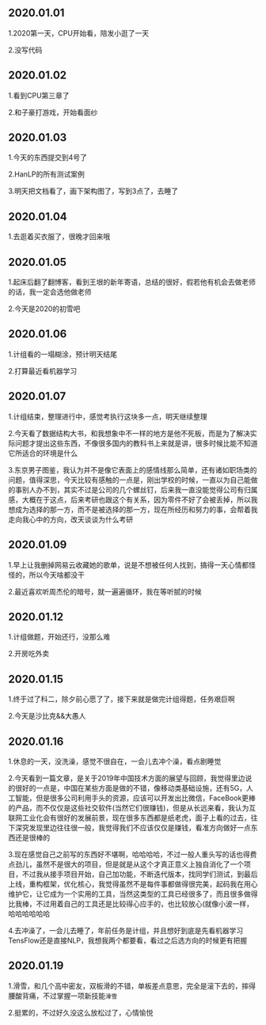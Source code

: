 ## 2020.01.01
1.2020第一天，CPU开始看，陪发小逛了一天

2.没写代码

## 2020.01.02
1.看到CPU第三章了

2.和子豪打游戏，开始看面纱

## 2020.01.03
1.今天的东西提交到4号了

2.HanLP的所有测试案例

3.明天把文档看了，画下架构图了，写到3点了，去睡了

## 2020.01.04
1.去逛着买衣服了，很晚才回来哦

## 2020.01.05
1.起床后翻了翻博客，看到王垠的新年寄语，总结的很好，假若他有机会去做老师的话，我一定会选他做老师

2.今天是2020的初雪吧


## 2020.01.06
1.计组看的一塌糊涂，预计明天结尾

2.打算最近看机器学习

## 2020.01.07
1.计组结束，整理进行中，感觉考执行这块多一点，明天继续整理

2.今天看了数据结构大书，和我想象中不一样的地方是他不死板，而是为了解决实际问题才提出这些东西，不像很多国内的教科书上来就是讲，很多时候比能不知道它所适合的环境是什么

3.东京男子图鉴，我认为并不是像它表面上的感情线那么简单，还有诸如职场类的问题，值得深思，今天比较有感触的一点是，刚出学校的时候，一直以为自己能做的事别人办不到，其实不过是公司的几个螺丝钉，后来我一直没能觉得公司有归属感，大概在于这点，后来考研也跟这个有关系，因为零件不好了会被丢掉，所以我想成为选择的那一方，而不是被选择的那一方，现在所经历和努力的事，会帮着我走向我心中的方向，改天谈谈为什么考研

## 2020.01.09
1.早上让我删掉网易云收藏她的歌单，说是不想被任何人找到，搞得一天心情都怪怪的，所以今天啥都没干

2.最近喜欢听周杰伦的暗号，就一遍遍循环，我在等听腻的时候

## 2020.01.12
1.计组做题，开始还行，没那么难

2.开房吃外卖

## 2020.01.15
1.终于过了科二，除夕前心愿了了，接下来就是做完计组得题，任务艰巨啊

2.今天是沙比克&&大愚人

## 2020.01.16
1.休息的一天，没洗澡，感觉不很自在，一会儿去冲个澡，看点剧睡觉

2.今天看到一篇文章，是关于2019年中国技术方面的展望与回顾，我觉得里边说的很好的一点是，中国在某些方面是做的不错，像移动类基础设施，还有5G，人工智能，但是很多公司利用手头的资源，应该可以开发出比微信，FaceBook更棒的产品，而不仅仅是这些社交软件(当然它们很赚钱)，但是从长远来看，我认为互联网工业化会有很好的发展前景，现在很多东西都是纸老虎，面子上看的过去，往下深究发现里边往往很一般，我觉得我们不应该仅仅是赚钱，看准方向做好一点东西还是很棒的

3.现在感觉自己之前写的东西好不堪啊，哈哈哈哈，不过一般人重头写的话也得费点劲儿，虽然不是很大的项目，但是就是从这个才真正意义上独自消化了一个项目，不过我从接手项目开始，自己加功能，不断迭代版本，找同学们测试，到最后上线，重构框架，优化核心，我觉得虽然不是每件事都做得很完美，起码我在用心维护它，让它成为一个实用的工具，当然这类型的工具已经很多了，而且很多做得比我棒，不过用着自己的工具还是比较得心应手的，也比较放心(就像小波一样，哈哈哈哈哈哈

4.去冲澡了，一会儿去睡了，年前任务是计组，并且想好到底是先看机器学习TensFlow还是直接NLP，我想我两个都要看，看过之后选方向的时候更有把握

## 2020.01.19
1.滑雪，和几个高中密友，双板滑的不错，单板差点意思，完全是滚下去的，摔得腰酸背痛，不过掌握一项新技能`滑雪`

2.挺累的，不过好久没这么放松过了，心情愉悦
